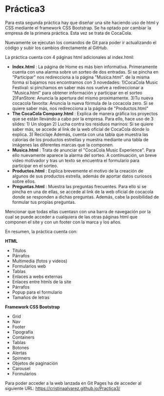 # Práctica3

Para esta segunda práctica hay que diseñar una site haciendo uso de html y CSS mediante el framework CSS Bootstrap. Se ha optado por cambiar la empresa de la primera práctica. Esta vez se trata de CocaCola. 

Nuevamente se ejecutan los comandos de Git para poder ir actualizando el código y subir los cambios directamente al GitHub. 

La práctica cuenta con 4 páginas html adicionales al index.html: 
  - **Index.html** : La página de Home es más bien informativa. Primeramente cuenta con una alarma sobre un sorteo de dos entradas. Si se pincha en "Participar" nos redirecciona a la página "Musica.html". de la misma forma si bajamos nos encontramos con 3 novedades:
        1)CocaCola Music Festival: si pinchamos en saber más nos vuelve a redireccionar a "Musica.html" para obtener información y participar en el sorteo
        2)FanStore: Anuncia la apertura del mismo proximamente.
        3)Tu nueva cocacola favorita: Anuncia la nueva fórmula de la cocacola zero. Si se quiere saber más, nos redirecciona a la página de "Productos.html" 
  - **The CocaCola Company.html** : Explica de manera gráfica los proyectos que se están llevando a cabo por la empresa. Para ello, hace uso de 3 slides:
        1) Un slogan
        2) Lucha contra los residuos marinos: Si se quiere saber más, se accede al link de la web oficial de CocaCola dónde lo explica.
        3) Reciclaje
    Además, cuenta con una tabla que muestra las calorías de los productos estrellas y  muestra mediante una tabla de imágenes las diferentes marcas que la componen.
  - **Musica.html** : Trata de anunciar el "CocaCola Music Experience". Para ello nuevamente aparece la alarma del sorteo. A continuación, un breve video motivador y tras un texto se encuentra el formulario para participar en el sorteo.
  - **Productos.html** : Explica brevemente el motivo de la creación de algunos de sus productos estrella, además de aportar datos curiosos sobre ellos.
  - **Preguntas.html** : Muestra las preguntas frecuentes. Para ello si se pincha en una de ellas, se accede al link de la web oficial de cocacola donde se responden a dichas preguntas. Además, cabe la posibilidad de formular tus propias preguntas.

Mencionar que todas ellas cuentasn con una barra de navegación por la cual se puede acceder a cualquiera de las otras páginas html que componen el site y con un footer con la marca y los años.

En resumen, la práctica cuenta con:

**HTML**
 - Títulos
 - Párrafos
 - Multimedia (fotos y videos)
 - Formularios web
 - Tablas
 - Enlaces a webs externas
 - Enlaces entre htmls de la site
 - Párrafos
 - Popup para el formulario
 - Tamaños de letras
 
**Framework CSS Bootstrap**
  - Grid
  - Nav
  - Footer
  - Tipografía
  - Containers
  - Tablas
  - Botones
  - Alertas
  - Spinners
  - Objetos de paginación
  - Carousel
  - Formularios

Para poder acceder a la web lanzada en Git Pages ha de acceder al siguiente URL: https://cristinaalvarez.github.io/Practica3/
